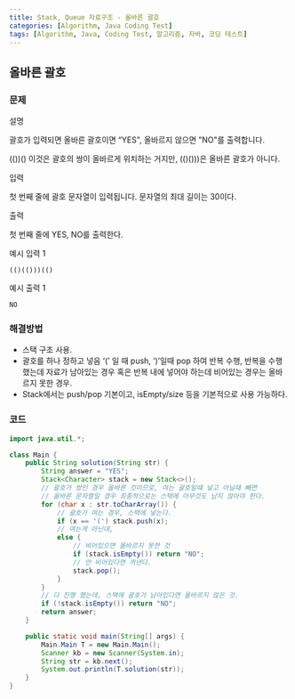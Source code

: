 ```yaml
---
title: Stack, Queue 자료구조 - 올바른 괄호
categories: [Algorithm, Java Coding Test]
tags: [Algorithm, Java, Coding Test, 알고리즘, 자바, 코딩 테스트]
---
```


## 올바른 괄호

### 문제
설명

괄호가 입력되면 올바른 괄호이면 “YES", 올바르지 않으면 ”NO"를 출력합니다.

(())() 이것은 괄호의 쌍이 올바르게 위치하는 거지만, (()()))은 올바른 괄호가 아니다.

입력

첫 번째 줄에 괄호 문자열이 입력됩니다. 문자열의 최대 길이는 30이다.

출력

첫 번째 줄에 YES, NO를 출력한다.

예시 입력 1

```
(()(()))(()

```

예시 출력 1

```
NO
```

### 해결방법
- 스택 구조 사용.
- 괄호를 하나 정하고 넣음 ‘(’ 일 때 push, ‘)’일때 pop 하여 반복 수행, 반복을 수행 했는데 자료가 남아있는 경우 혹은 반복 내에 넣어야 하는데 비어있는 경우는 올바르지 못한 경우.
- Stack에서는 push/pop 기본이고, isEmpty/size 등을 기본적으로 사용 가능하다.

### 코드

```java
import java.util.*;

class Main {
    public String solution(String str) {
        String answer = "YES";
        Stack<Character> stack = new Stack<>();
        // 괄호가 쌍인 경우 올바른 것이므로, 여는 괄호일떄 넣고 아닐때 빼면
        // 올바른 문자열일 경우 최종적으로는 스택에 아무것도 남지 않아야 한다.
        for (char x : str.toCharArray()) {
            // 괄호가 여는 경우, 스택에 넣는다.
            if (x == '(') stack.push(x);
            // 여는게 아닌데, 
            else {
                // 비어있으면 올바르지 못한 것
                if (stack.isEmpty()) return "NO";
                // 안 비어있다면 꺼낸다.
                stack.pop();
            }
        }
        // 다 진행 했는데, 스택에 괄호가 남아있다면 올바르지 않은 것.
        if (!stack.isEmpty()) return "NO";
        return answer;
    }

    public static void main(String[] args) {
        Main.Main T = new Main.Main();
        Scanner kb = new Scanner(System.in);
        String str = kb.next();
        System.out.println(T.solution(str));
    }
}

```
